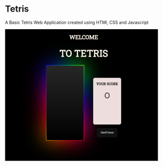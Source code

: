 # Tetris

A Basic Tetris Web Application created using HTMl, CSS and Javascript

![alt text](https://github.com/Coder-Srinivas/Tetris/blob/master/Preview.png?raw=true)
